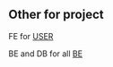 ## Other for project

FE for [USER](https://github.com/Kristie-vn/FEuser.git)

BE and DB for all [BE](https://github.com/Kristie-vn/BackendAndDB.git)
